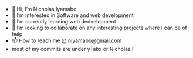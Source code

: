 - 👋 Hi, I’m Nicholas Iyamabo
- 👀 I’m interested in Software and web development
- 🌱 I’m currently learning web dedvelopment
- 💞️ I’m looking to collaborate on any interesting projects where I can be of help 
- 📫 How to reach me @ niyamabo@gmail.com
- most of my commits are under yTabx or Nicholas I
